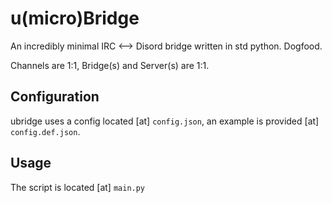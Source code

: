 # u(micro)Bridge

An incredibly minimal IRC <--> Disord bridge written in std python. Dogfood.

Channels are 1:1, Bridge(s) and Server(s) are 1:1.

Configuration
----
ubridge uses a config located [at] `config.json`, an example is provided [at] `config.def.json`.

Usage
----
The script is located [at] `main.py`
